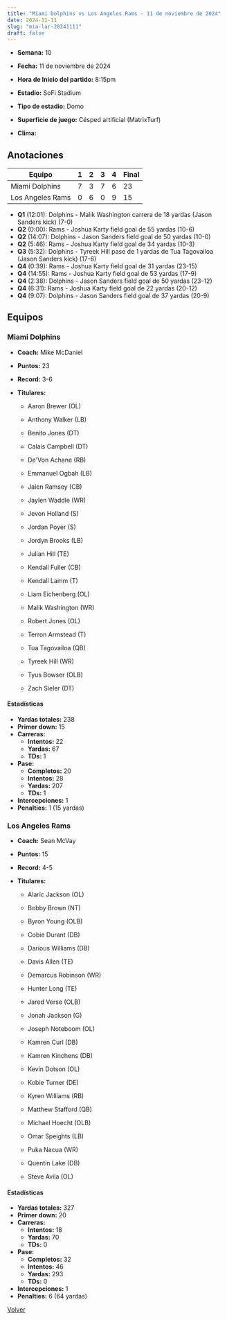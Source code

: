 ```yaml
---
title: "Miami Dolphins vs Los Angeles Rams - 11 de noviembre de 2024"
date: 2024-11-11
slug: "mia-lar-20241111"
draft: false
---
```


* **Semana:** 10
* **Fecha:** 11 de noviembre de 2024

* **Hora de Inicio del partido:** 8:15pm
* **Estadio:** SoFi Stadium
* **Tipo de estadio:** Domo
* **Superficie de juego:** Césped artificial (MatrixTurf)
* **Clima:** 





## Anotaciones
| Equipo | 1 | 2 | 3 | 4 | Final |
|--------|---|---|---|---|-------|
| Miami Dolphins  | 7 | 3 | 7 | 6  | 23 |
| Los Angeles Rams  | 0 | 6 | 0 | 9  | 15 |
* **Q1** (12:01): Dolphins - Malik Washington carrera de 18 yardas (Jason Sanders kick) (7-0)
* **Q2** (0:00): Rams - Joshua Karty field goal de 55 yardas (10-6)
* **Q2** (14:07): Dolphins - Jason Sanders field goal de 50 yardas (10-0)
* **Q2** (5:46): Rams - Joshua Karty field goal de 34 yardas (10-3)
* **Q3** (5:32): Dolphins - Tyreek Hill pase de 1 yardas de Tua Tagovailoa (Jason Sanders kick) (17-6)
* **Q4** (0:39): Rams - Joshua Karty field goal de 31 yardas (23-15)
* **Q4** (14:55): Rams - Joshua Karty field goal de 53 yardas (17-9)
* **Q4** (2:38): Dolphins - Jason Sanders field goal de 50 yardas (23-12)
* **Q4** (6:31): Rams - Joshua Karty field goal de 22 yardas (20-12)
* **Q4** (9:07): Dolphins - Jason Sanders field goal de 37 yardas (20-9)


## Equipos


### Miami Dolphins
* **Coach:** Mike McDaniel
* **Puntos:** 23
* **Record:** 3-6
* **Titulares:** 

  * Aaron Brewer (OL) 

  * Anthony Walker (LB) 

  * Benito Jones (DT) 

  * Calais Campbell (DT) 

  * De'Von Achane (RB) 

  * Emmanuel Ogbah (LB) 

  * Jalen Ramsey (CB) 

  * Jaylen Waddle (WR) 

  * Jevon Holland (S) 

  * Jordan Poyer (S) 

  * Jordyn Brooks (LB) 

  * Julian Hill (TE) 

  * Kendall Fuller (CB) 

  * Kendall Lamm (T) 

  * Liam Eichenberg (OL) 

  * Malik Washington (WR) 

  * Robert Jones (OL) 

  * Terron Armstead (T) 

  * Tua Tagovailoa (QB) 

  * Tyreek Hill (WR) 

  * Tyus Bowser (OLB) 

  * Zach Sieler (DT) 

#### Estadísticas
* **Yardas totales:** 238
* **Primer down:** 15
* **Carreras:**
  * **Intentos:** 22
  * **Yardas:** 67
  * **TDs:** 1
* **Pase:**
  * **Completos:** 20
  * **Intentos:** 28
  * **Yardas:** 207
  * **TDs:** 1
* **Intercepciones:** 1
* **Penalties:** 1 (15 yardas)

### Los Angeles Rams
* **Coach:** Sean McVay
* **Puntos:** 15
* **Record:** 4-5
* **Titulares:** 

  * Alaric Jackson (OL) 

  * Bobby Brown (NT) 

  * Byron Young (OLB) 

  * Cobie Durant (DB) 

  * Darious Williams (DB) 

  * Davis Allen (TE) 

  * Demarcus Robinson (WR) 

  * Hunter Long (TE) 

  * Jared Verse (OLB) 

  * Jonah Jackson (G) 

  * Joseph Noteboom (OL) 

  * Kamren Curl (DB) 

  * Kamren Kinchens (DB) 

  * Kevin Dotson (OL) 

  * Kobie Turner (DE) 

  * Kyren Williams (RB) 

  * Matthew Stafford (QB) 

  * Michael Hoecht (OLB) 

  * Omar Speights (LB) 

  * Puka Nacua (WR) 

  * Quentin Lake (DB) 

  * Steve Avila (OL) 

#### Estadísticas
* **Yardas totales:** 327
* **Primer down:** 20
* **Carreras:**
  * **Intentos:** 18
  * **Yardas:** 70
  * **TDs:** 0
* **Pase:**
  * **Completos:** 32
  * **Intentos:** 46
  * **Yardas:** 293
  * **TDs:** 0
* **Intercepciones:** 1
* **Penalties:** 6 (64 yardas)


[Volver](/historia/2024)
